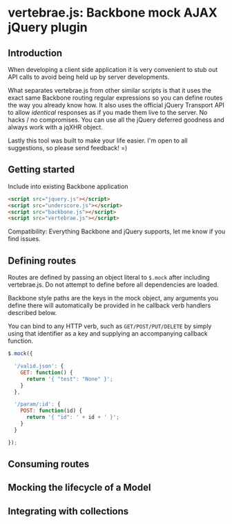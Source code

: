 vertebrae.js: Backbone mock AJAX jQuery plugin
==============================================

Introduction
------------

When developing a client side application it is very convenient to stub out
API calls to avoid being held up by server developments.

What separates vertebrae.js from other similar scripts is that it uses the 
exact same Backbone routing regular expressions so you can define routes the
way you already know how.  It also uses the official jQuery Transport API
to allow *identical* responses as if you made them live to the server.  No
hacks / no compromises.  You can use all the jQuery deferred goodness and 
always work with a jqXHR object.

Lastly this tool was built to make your life easier.  I'm open to all
suggestions, so please send feedback! =)

Getting started
---------------

Include into existing Backbone application

``` html
<script src="jquery.js"></script>
<script src="underscore.js"></script>
<script src="backbone.js"></script>
<script src="vertebrae.js"></script>
```

Compatibility: Everything Backbone and jQuery supports, let me know if you find
issues.

Defining routes
---------------

Routes are defined by passing an object literal to `$.mock` after including
vertebrae.js.  Do not attempt to define before all dependencies are loaded.

Backbone style paths are the keys in the mock object, any arguments you 
define there will automatically be provided in he callback verb handlers
described below.

You can bind to any HTTP verb, such as `GET/POST/PUT/DELETE` by simply using 
that identifier as a key and supplying an accompanying callback function.


``` javascript
$.mock({

  '/valid.json': {
    GET: function() {
      return '{ "test": "None" }';
    }
  },

  '/param/:id': {
    POST: function(id) {
      return '{ "id": ' + id + ' }';
    }
  }

});
```

Consuming routes
----------------


Mocking the lifecycle of a Model
--------------------------------


Integrating with collections
----------------------------
